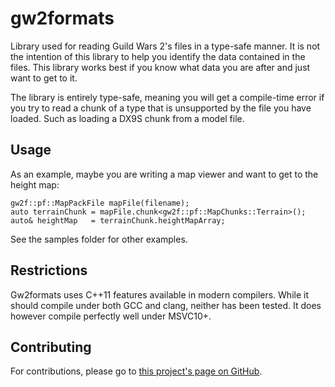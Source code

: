 gw2formats
==========

Library used for reading Guild Wars 2's files in a type-safe manner. It is not the intention of 
this library to help you identify the data contained in the files. This library works best if you
know what data you are after and just want to get to it.

The library is entirely type-safe, meaning you will get a compile-time error if you try to read a
chunk of a type that is unsupported by the file you have loaded. Such as loading a DX9S chunk from
a model file.

Usage
-----

As an example, maybe you are writing a map viewer and want to get to the height map:

    gw2f::pf::MapPackFile mapFile(filename);
    auto terrainChunk = mapFile.chunk<gw2f::pf::MapChunks::Terrain>();
    auto& heightMap   = terrainChunk.heightMapArray;

See the samples folder for other examples.

Restrictions
------------

Gw2formats uses C++11 features available in modern compilers. While it should compile under both 
GCC and clang, neither has been tested. It does however compile perfectly well under MSVC10+.

Contributing
------------

For contributions, please go to [this project's page on GitHub](https://github.com/rhoot/gw2formats).